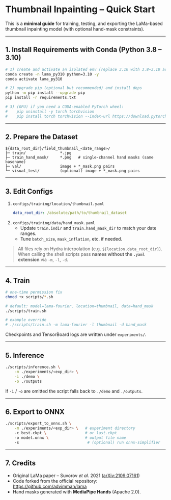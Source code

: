# Thumbnail Inpainting – Quick Start

This is a **minimal guide** for training, testing, and exporting the LaMa-based thumbnail inpainting model (with optional hand-mask constraints).

---

## 1. Install Requirements with Conda (Python 3.8 – 3.10)
```bash
# 1) create and activate an isolated env (replace 3.10 with 3.8–3.10 as desired)
conda create -n lama_py310 python=3.10 -y
conda activate lama_py310

# 2) upgrade pip (optional but recommended) and install deps
python -m pip install --upgrade pip
pip install -r requirements.txt

# 3) (GPU) if you need a CUDA-enabled PyTorch wheel:
#    pip uninstall -y torch torchvision
#    pip install torch torchvision --index-url https://download.pytorch.org/whl/cu118   # CUDA 11.8 example
```

---

## 2. Prepare the Dataset
```
${data_root_dir}/field_thumbnail_<date_range>/
├─ train/               *.jpg
├─ train_hand_mask/     *.png   # single-channel hand masks (same basename)
├─ val/                 image + *_mask.png pairs
└─ visual_test/         (optional) image + *_mask.png pairs
```

---

## 3. Edit Configs
1. `configs/training/location/thumbnail.yaml`
   ```yaml
   data_root_dir: /absolute/path/to/thumbnail_dataset
   ```
2. `configs/training/data/hand_mask.yaml`
   * Update `train.indir` and `train.hand_mask_dir` to match your date ranges.
   * Tune `batch_size`, `mask_inflation`, etc. if needed.

> All files rely on Hydra interpolation (e.g. `${location.data_root_dir}`). When calling the shell scripts pass **names without the `.yaml` extension** via `-m`, `-l`, `-d`.

---

## 4. Train
```bash
# one-time permission fix
chmod +x scripts/*.sh

# default: model=lama-fourier, location=thumbnail, data=hand_mask
./scripts/train.sh

# example override
# ./scripts/train.sh -m lama-fourier -l thumbnail -d hand_mask
```
Checkpoints and TensorBoard logs are written under `experiments/`.

---

## 5. Inference
```bash
./scripts/inference.sh \
    -m ./experiments/<exp_dir> \
    -i ./demo \
    -o ./outputs
```
If `-i` / `-o` are omitted the script falls back to `./demo` and `./outputs`.

---

## 6. Export to ONNX
```bash
./scripts/export_to_onnx.sh \
    -m ./experiments/<exp_dir> \   # experiment directory
    -c best.ckpt \                 # or last.ckpt
    -o model.onnx \                # output file name
    -s                              # (optional) run onnx-simplifier
```

---

## 7. Credits
* Original LaMa paper – Suvorov *et al.* 2021 ([arXiv:2109.07161](https://arxiv.org/abs/2109.07161))
* Code forked from the official repository: <https://github.com/advimman/lama>
* Hand masks generated with **MediaPipe Hands** (Apache 2.0).
